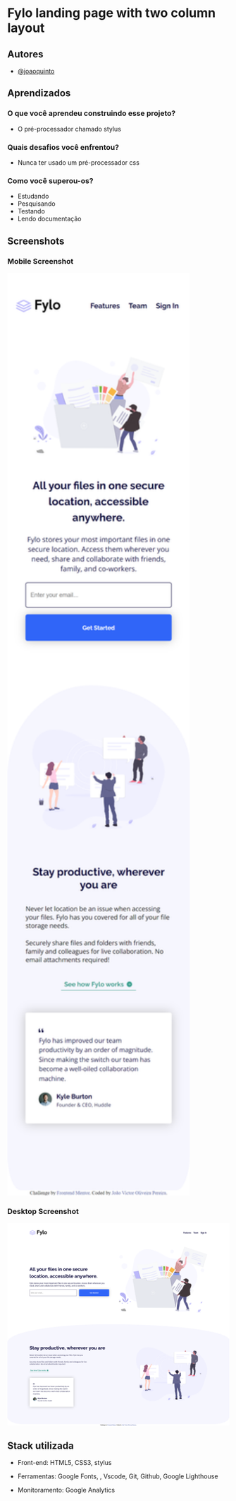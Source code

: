 # Fylo landing page with two column layout

## Autores

- [@joaoquinto](https://github.com/joaoquinto)

## Aprendizados

### O que você aprendeu construindo esse projeto?

- O pré-processador chamado stylus

### Quais desafios você enfrentou?

- Nunca ter usado um pré-processador css

### Como você superou-os?

- Estudando
- Pesquisando
- Testando
- Lendo documentação

## Screenshots

### Mobile Screenshot

<img src="./assets/screenshots/Mobile.png" width="414px">

### Desktop Screenshot

<img src="./assets/screenshots/Desktop.png" width="1280px">

## Stack utilizada

- Front-end: HTML5, CSS3, stylus

- Ferramentas: Google Fonts, , Vscode, Git, Github, Google Lighthouse

- Monitoramento: Google Analytics
